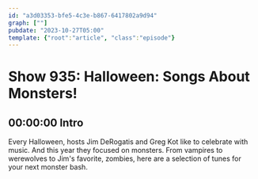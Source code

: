 ```yaml
---
id: "a3d03353-bfe5-4c3e-b867-6417802a9d94"
graph: [""]
pubdate: "2023-10-27T05:00"
template: {"root":"article", "class":"episode"}
---
```






# Show 935: Halloween: Songs About Monsters!



## 00:00:00 Intro

Every Halloween, hosts Jim DeRogatis and Greg Kot like to celebrate with music. And this year they focused on monsters. From vampires to werewolves to Jim's favorite, zombies, here are a selection of tunes for your next monster bash.